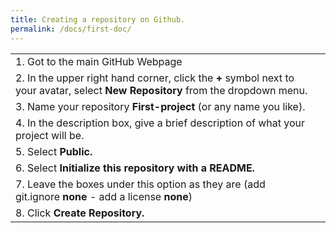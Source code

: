 ```yaml
---
title: Creating a repository on Github.
permalink: /docs/first-doc/
---
```




|               |               |   
| ------------- |:-------------:| 
| 1. Got to the main GitHub Webpage |   | 
| 2. In the upper right hand corner, click the **+** symbol next to your avatar, select **New Repository** from the dropdown menu.|  |  
| 3. Name your repository **First-project** (or any name you like). |               |  
| 4. In the description box, give a brief description of what your project will be. |                       |
| 5. Select **Public.** |                       |
| 6. Select **Initialize this repository with a README.** |    |
| 7. Leave the boxes under this option as they are (add git.ignore **none** - add a license **none**) |   |
| 8. Click **Create Repository.** |  |



